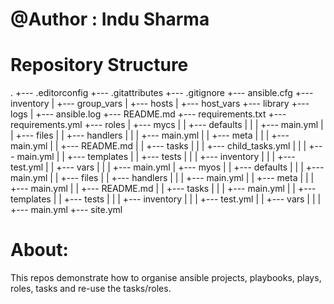 # @Author : Indu Sharma
# Repository Structure
.
+--- .editorconfig
+--- .gitattributes
+--- .gitignore
+--- ansible.cfg
+--- inventory
|   +--- group_vars
|   +--- hosts
|   +--- host_vars
+--- library
+--- logs
|   +--- ansible.log
+--- README.md
+--- requirements.txt
+--- requirements.yml
+--- roles
|   +--- mycs
|   |   +--- defaults
|   |   |   +--- main.yml
|   |   +--- files
|   |   +--- handlers
|   |   |   +--- main.yml
|   |   +--- meta
|   |   |   +--- main.yml
|   |   +--- README.md
|   |   +--- tasks
|   |   |   +--- child_tasks.yml
|   |   |   +--- main.yml
|   |   +--- templates
|   |   +--- tests
|   |   |   +--- inventory
|   |   |   +--- test.yml
|   |   +--- vars
|   |   |   +--- main.yml
|   +--- myos
|   |   +--- defaults
|   |   |   +--- main.yml
|   |   +--- files
|   |   +--- handlers
|   |   |   +--- main.yml
|   |   +--- meta
|   |   |   +--- main.yml
|   |   +--- README.md
|   |   +--- tasks
|   |   |   +--- main.yml
|   |   +--- templates
|   |   +--- tests
|   |   |   +--- inventory
|   |   |   +--- test.yml
|   |   +--- vars
|   |   |   +--- main.yml
+--- site.yml

# About:

This repos demonstrate how to organise ansible projects, playbooks, plays, roles, tasks and re-use the tasks/roles.

